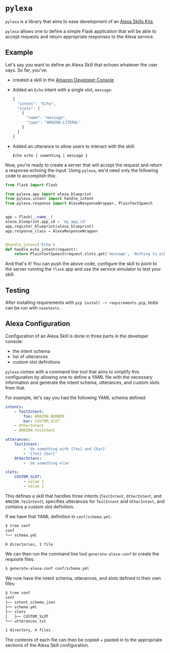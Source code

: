# `pylexa`

`pylexa` is a library that aims to ease development of an [Alexa Skills Kits](https://developer.amazon.com/public/solutions/alexa/alexa-skills-kit).

`pylexa` allows one to define a simple Flask application that will be able to accept requests and return appropriate responses to the Alexa service.


## Example

Let's say you want to define an Alexa Skill that echoes whatever the user says. So far, you've:

  * created a skill in the [Amazon Developer Console](https://developer.amazon.com/edw/home.html#/skills/list)
  * Added an `Echo` intent with a single slot, `message`:

    ```javascript
    {
      "intent": "Echo",
      "slots": [
        {
          "name": "message",
          "type": "AMAZON.LITERAL"
        }
      ]
    }
    ```

  * Added an utterance to allow users to interact with the skill:

    `Echo echo { something | message }`

Now, you're ready to create a server that will accept the request and return a response echoing the input. Using `pylexa`, we'd need only the following code to accomplish this:

```python
from flask import Flask

from pylexa.app import alexa_blueprint
from pylexa.intent import handle_intent
from pylexa.response import AlexaResponseWrapper, PlainTextSpeech


app = Flask(__name__)
alexa_blueprint.app_id = 'my_app_id'
app.register_blueprint(alexa_blueprint)
app.response_class = AlexaResponseWrapper


@handle_intent('Echo')
def handle_echo_intent(request):
    return PlainTextSpeech(request.slots.get('message', 'Nothing to echo'))
```

And that's it! You can push the above code, configure the skill to point to the server running the `flask` app and use the service simulator to test your skill.


## Testing

After installing requirements with `pip install -r requirements.pip`, tests can be run with `nosetests`.


## Alexa Configuration

Configuration of an Alexa Skill is done in three parts in the developer console:

* the intent schema
* list of utterances
* custom slot definitions

`pylexa` comes with a command line tool that aims to simplify this configuration by allowing one to define a YAML file with the necessary information and generate the intent schema, utterances, and custom slots from that.

For example, let's say you had the following YAML schema defined:

```yaml
intents:
    - TestIntent:
        foo: AMAZON.NUMBER
        bar: CUSTOM_SLOT
    - OtherIntent
    - AMAZON.YesIntent

utterances:
    TestIntent:
        - 'do something with {foo} and {bar}'
        - '{foo} {bar}'
    OtherIntent:
        - 'do something else'

slots:
    CUSTOM_SLOT:
        - value 1
        - value 2
```

This defines a skill that handles three intents (`TestIntent`, `OtherIntent`, and `AMAZON.YesIntent`), specifies utterances for `TestIntent` and `OtherIntent`, and contains a custom slot definition.

If we have that YAML definition in `conf/schema.yml`:

```bash
$ tree conf
conf
└── schema.yml

0 directories, 1 file
```

We can then run the command line tool `generate-alexa-conf` to create the requisite files:

```bash
$ generate-alexa-conf conf/schema.yml
```

We now have the intent schema, utterances, and slots defined in their own files:

```bash
$ tree conf
conf
├── intent_schema.json
├── schema.yml
├── slots
│   ├── CUSTOM_SLOT
└── utterances.txt

1 directory, 4 files
```

The contents of each file can then be copied + pasted in to the appropriate sections of the Alexa Skill configuration.
